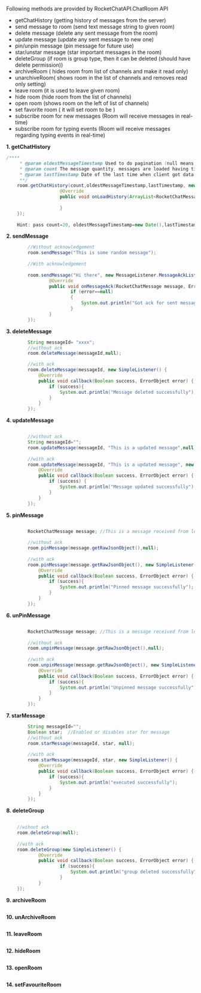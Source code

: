Following methods are provided by RocketChatAPI.ChatRoom API

- getChatHistory (getting history of messages from the server)
- send message to room (send text message string to given room)
- delete message (delete any sent message from the room)
- update message (update any sent message to new one)
- pin/unpin message (pin message for future use)
- star/unstar message (star important messages in the room)
- deleteGroup (if room is group type, then it can be deleted (should have delete permission))
- archiveRoom ( hides room from list of channels and make it read only)
- unarchiveRoom( shows room in the list of channels and removes read only setting)
- leave room (it is used to leave given room)
- hide room (hide room from the list of channels)
- open room (shows room on the left of list of channels)
- set favorite room ( it will set room to be )
- subscribe room for new messages (Room will receive messages in real-time)
- subscribe room for typing events (Room will receive messages regarding typing events in real-time)
 
**1. getChatHistory**

```java
/****
     * @param oldestMessageTimestamp Used to do pagination (null means latest timestamp)
     * @param count The message quantity, messages are loaded having timestamp older than @param oldestMessageTimestamp
     * @param lastTimestamp Date of the last time when client got data (Used to calculate unread)[unread count suggests number of unread messages having timestamp above @param lastTimestamp]
     **/
    room.getChatHistory(count,oldestMessageTimestamp,lastTimestamp, new LoadHistoryListener() {
                    @Override
                    public void onLoadHistory(ArrayList<RocketChatMessage> list, int unreadNotLoaded, ErrorObject error) {
                        
                    }
    });
    
    Hint: pass count=20, oldestMessageTimestamp=new Date(),lastTimestamp=null for getting latest 20 messages
```

**2. sendMessage**

```java
        //Without acknowledgement
        room.sendMessage("This is some random message");
        
        //With acknowledgement
        
        room.sendMessage("Hi there", new MessageListener.MessageAckListener() {
                @Override
                public void onMessageAck(RocketChatMessage message, ErrorObject error) {
                        if (error==null)
                        {
                            System.out.println("Got ack for sent message");
                        }
                }
        });

```


**3. deleteMessage**

```java
        String messageId= "xxxx";
        //without ack
        room.deleteMessage(messageId,null);

        //with ack
        room.deleteMessage(messageId, new SimpleListener() {
            @Override
            public void callback(Boolean success, ErrorObject error) {
                if (success){
                    System.out.println("Message deleted successfully");    
                }
            }
        });
```


**4. updateMessage**

```java

        //without ack
        String messageId="";
        room.updateMessage(messageId, "This is a updated message",null);
        
        //with ack
        room.updateMessage(messageId, "This is a updated message", new SimpleListener() {
            @Override
            public void callback(Boolean success, ErrorObject error) {
                if (success) {
                    System.out.println("Message updated successfully");
                }
            }
        });

```

**5. pinMessage**

```java

        RocketChatMessage message; //This is a message received from loading history
        
        //without ack
        room.pinMessage(message.getRawJsonObject(),null);
        
        //with ack
        room.pinMessage(message.getRawJsonObject(), new SimpleListener() {
            @Override
            public void callback(Boolean success, ErrorObject error) {
                if (success){
                    System.out.println("Pinned message successfully");
                }
            }
        });

```

**6. unPinMessage**

```java

        RocketChatMessage message; //This is a message received from loading history
        
        //without ack
        room.unpinMessage(message.getRawJsonObject(),null);
        
        //with ack
        room.unpinMessage(message.getRawJsonObject(), new SimpleListener() {
            @Override
            public void callback(Boolean success, ErrorObject error) {
                if (success){
                    System.out.println("Unpinned message successfully");
                }
            }
        });

```

**7. starMessage**

```java
        String messageId="";
        Boolean star;  //Enabled or disables star for message
        //without ack
        room.starMessage(messageId, star, null);
        
        //with ack
        room.starMessage(messageId, star, new SimpleListener() {
            @Override
            public void callback(Boolean success, ErrorObject error) {
                if (success){
                    System.out.println("executed successfully");
                }                
            }
        });

```


**8. deleteGroup**

```java
    
    //wihout ack
    room.deleteGroup(null);
    
    //with ack
    room.deleteGroup(new SimpleListener() {
            @Override
            public void callback(Boolean success, ErrorObject error) {
                    if (success){
                        System.out.println("group deleted successfully");
                    }
            }
    });
```

**9. archiveRoom**

```java


```

**10. unArchiveRoom**

```java


```

**11. leaveRoom**

```java


```

**12. hideRoom**

```java


```

**13. openRoom**

```java


```

**14. setFavouriteRoom**

```java


```